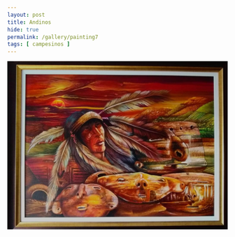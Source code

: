 ```yaml
---
layout: post
title: Andinos
hide: true
permalink: /gallery/painting7
tags: [ campesinos ]
---
```


![painting1](/assets/img/paintings/drawing_7.jpeg)
